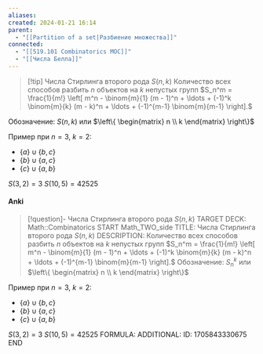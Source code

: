 ```yaml
---
aliases: 
created: 2024-01-21 16:14
parent:
  - "[[Partition of a set|Разбиение множества]]"
connected:
  - "[[519.101 Combinatorics MOC]]"
  - "[[Числа Белла]]"
---
```


> [!tip] Числа Стирлинга второго рода $S(n, k)$
Количество всех способов разбить $n$ объектов на $k$ непустых групп
$S_n^m = \frac{1}{m!} \left[ m^n - \binom{m}{1} (m - 1)^n + \ldots + (-1)^k \binom{m}{k} (m - k)^n + \ldots + (-1)^{m-1} \binom{m}{m-1} \right].$


Обозначение: $S(n, k)$ или $\left\{ \begin{matrix} n \\ k \end{matrix} \right\}$

Пример при $n = 3$, $k = 2$:
- $\{a\} \cup \{b,c\}$
- $\{b\} \cup \{a,c\}$
- $\{c\} \cup \{a,b\}$

$S(3,2) = 3$
$S(10,5) = 42525$

#### Anki
> [!question]- Числа Стирлинга второго рода $S(n, k)$
TARGET DECK: Math::Combinatorics
START
Math_TWO_side
TITLE: Числа Стирлинга второго рода $S(n, k)$
DESCRIPTION: Количество всех способов разбить $n$ объектов на $k$ непустых групп
$S_n^m = \frac{1}{m!} \left[ m^n - \binom{m}{1} (m - 1)^n + \ldots + (-1)^k \binom{m}{k} (m - k)^n + \ldots + (-1)^{m-1} \binom{m}{m-1} \right].$
Обозначение: $S_n^k$ или $\left\{ \begin{matrix} n \\ k \end{matrix} \right\}$

Пример при $n = 3$, $k = 2$:
- $\{a\} \cup \{b,c\}$
- $\{b\} \cup \{a,c\}$
- $\{c\} \cup \{a,b\}$

$S(3,2) = 3$
$S(10,5) = 42525$
FORMULA: 
ADDITIONAL:
ID: 1705843330675
END














